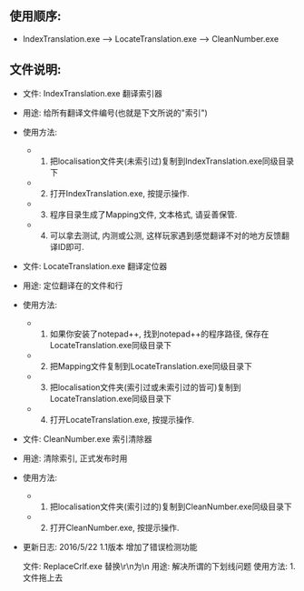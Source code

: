 ## 使用顺序:
+ IndexTranslation.exe --> LocateTranslation.exe --> CleanNumber.exe

## 文件说明:
+ 文件: IndexTranslation.exe 翻译索引器
+ 用途: 给所有翻译文件编号(也就是下文所说的"索引")
+ 使用方法:
  - 1. 把localisation文件夹(未索引过)复制到IndexTranslation.exe同级目录下
  - 2. 打开IndexTranslation.exe, 按提示操作.
  - 3. 程序目录生成了Mapping文件, 文本格式, 请妥善保管.
  - 4. 可以拿去测试, 内测或公测, 这样玩家遇到感觉翻译不对的地方反馈翻译ID即可.

+ 文件: LocateTranslation.exe 翻译定位器
+ 用途: 定位翻译在的文件和行
+ 使用方法:
  - 1. 如果你安装了notepad++, 找到notepad++的程序路径, 保存在LocateTranslation.exe同级目录下
  - 2. 把Mapping文件复制到LocateTranslation.exe同级目录下
  - 3. 把localisation文件夹(索引过或未索引过的皆可)复制到LocateTranslation.exe同级目录下
  - 4. 打开LocateTranslation.exe, 按提示操作.

+ 文件: CleanNumber.exe 索引清除器
+ 用途: 清除索引, 正式发布时用
+ 使用方法:
  - 1. 把localisation文件夹(索引过的)复制到CleanNumber.exe同级目录下
  - 2. 打开CleanNumber.exe, 按提示操作.
+ 更新日志:
		2016/5/22 1.1版本 增加了错误检测功能

	文件: ReplaceCrlf.exe 替换\r\n为\n
	用途: 解决所谓的下划线问题
	使用方法:
		1. 文件拖上去
